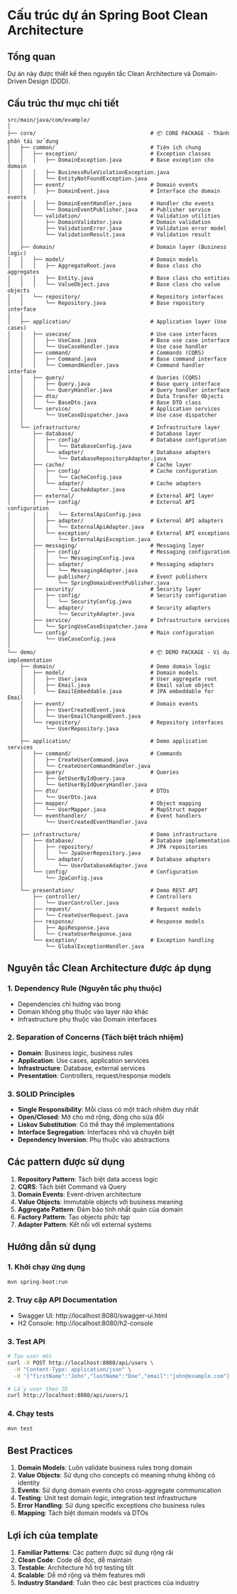 # Cấu trúc dự án Spring Boot Clean Architecture

## Tổng quan

Dự án này được thiết kế theo nguyên tắc Clean Architecture và Domain-Driven Design (DDD).

## Cấu trúc thư mục chi tiết

```
src/main/java/com/example/
│
├── core/                                    # 📦 CORE PACKAGE - Thành phần tái sử dụng
│   ├── common/                              # Tiện ích chung
│   │   ├── exception/                       # Exception classes
│   │   │   ├── DomainException.java         # Base exception cho domain
│   │   │   ├── BusinessRuleViolationException.java
│   │   │   └── EntityNotFoundException.java
│   │   ├── event/                           # Domain events
│   │   │   ├── DomainEvent.java             # Interface cho domain events
│   │   │   ├── DomainEventHandler.java      # Handler cho events
│   │   │   └── DomainEventPublisher.java    # Publisher service
│   │   └── validation/                      # Validation utilities
│   │       ├── DomainValidator.java         # Domain validation
│   │       ├── ValidationError.java         # Validation error model
│   │       └── ValidationResult.java        # Validation result
│   │
│   ├── domain/                              # Domain layer (Business logic)
│   │   ├── model/                           # Domain models
│   │   │   ├── AggregateRoot.java           # Base class cho aggregates
│   │   │   ├── Entity.java                  # Base class cho entities
│   │   │   └── ValueObject.java             # Base class cho value objects
│   │   └── repository/                      # Repository interfaces
│   │       └── Repository.java              # Base repository interface
│   │
│   ├── application/                         # Application layer (Use cases)
│   │   ├── usecase/                         # Use case interfaces
│   │   │   ├── UseCase.java                 # Base use case interface
│   │   │   └── UseCaseHandler.java          # Use case handler
│   │   ├── command/                         # Commands (CQRS)
│   │   │   ├── Command.java                 # Base command interface
│   │   │   └── CommandHandler.java          # Command handler interface
│   │   ├── query/                           # Queries (CQRS)
│   │   │   ├── Query.java                   # Base query interface
│   │   │   └── QueryHandler.java            # Query handler interface
│   │   ├── dto/                             # Data Transfer Objects
│   │   │   └── BaseDto.java                 # Base DTO class
│   │   └── service/                         # Application services
│   │       └── UseCaseDispatcher.java       # Use case dispatcher
│   │
│   └── infrastructure/                      # Infrastructure layer
│       ├── database/                        # Database layer
│       │   ├── config/                      # Database configuration
│       │   │   └── DatabaseConfig.java
│       │   └── adapter/                     # Database adapters
│       │       └── DatabaseRepositoryAdapter.java
│       ├── cache/                           # Cache layer
│       │   ├── config/                      # Cache configuration
│       │   │   └── CacheConfig.java
│       │   └── adapter/                     # Cache adapters
│       │       └── CacheAdapter.java
│       ├── external/                        # External API layer
│       │   ├── config/                      # External API configuration
│       │   │   └── ExternalApiConfig.java
│       │   ├── adapter/                     # External API adapters
│       │   │   └── ExternalApiAdapter.java
│       │   └── exception/                   # External API exceptions
│       │       └── ExternalApiException.java
│       ├── messaging/                       # Messaging layer
│       │   ├── config/                      # Messaging configuration
│       │   │   └── MessagingConfig.java
│       │   ├── adapter/                     # Messaging adapters
│       │   │   └── MessagingAdapter.java
│       │   └── publisher/                   # Event publishers
│       │       └── SpringDomainEventPublisher.java
│       ├── security/                        # Security layer
│       │   ├── config/                      # Security configuration
│       │   │   └── SecurityConfig.java
│       │   └── adapter/                     # Security adapters
│       │       └── SecurityAdapter.java
│       ├── service/                         # Infrastructure services
│       │   └── SpringUseCaseDispatcher.java
│       └── config/                          # Main configuration
│           └── UseCaseConfig.java
│
└── demo/                                    # 📦 DEMO PACKAGE - Ví dụ implementation
    ├── domain/                              # Demo domain logic
    │   ├── model/                           # Domain models
    │   │   ├── User.java                    # User aggregate root
    │   │   ├── Email.java                   # Email value object
    │   │   └── EmailEmbeddable.java         # JPA embeddable for Email
    │   ├── event/                           # Domain events
    │   │   ├── UserCreatedEvent.java
    │   │   └── UserEmailChangedEvent.java
    │   └── repository/                      # Repository interfaces
    │       └── UserRepository.java
    │
    ├── application/                         # Demo application services
    │   ├── command/                         # Commands
    │   │   ├── CreateUserCommand.java
    │   │   └── CreateUserCommandHandler.java
    │   ├── query/                           # Queries
    │   │   ├── GetUserByIdQuery.java
    │   │   └── GetUserByIdQueryHandler.java
    │   ├── dto/                             # DTOs
    │   │   └── UserDto.java
    │   ├── mapper/                          # Object mapping
    │   │   └── UserMapper.java              # MapStruct mapper
    │   └── eventhandler/                    # Event handlers
    │       └── UserCreatedEventHandler.java
    │
    ├── infrastructure/                      # Demo infrastructure
    │   ├── database/                        # Database implementation
    │   │   ├── repository/                  # JPA repositories
    │   │   │   └── JpaUserRepository.java
    │   │   └── adapter/                     # Database adapters
    │   │       └── UserDatabaseAdapter.java
    │   └── config/                          # Configuration
    │       └── JpaConfig.java
    │
    └── presentation/                        # Demo REST API
        ├── controller/                      # Controllers
        │   └── UserController.java
        ├── request/                         # Request models
        │   └── CreateUserRequest.java
        ├── response/                        # Response models
        │   ├── ApiResponse.java
        │   └── CreateUserResponse.java
        └── exception/                       # Exception handling
            └── GlobalExceptionHandler.java
```

## Nguyên tắc Clean Architecture được áp dụng

### 1. **Dependency Rule** (Nguyên tắc phụ thuộc)
- Dependencies chỉ hướng vào trong
- Domain không phụ thuộc vào layer nào khác
- Infrastructure phụ thuộc vào Domain interfaces

### 2. **Separation of Concerns** (Tách biệt trách nhiệm)
- **Domain**: Business logic, business rules
- **Application**: Use cases, application services
- **Infrastructure**: Database, external services
- **Presentation**: Controllers, request/response models

### 3. **SOLID Principles**
- **Single Responsibility**: Mỗi class có một trách nhiệm duy nhất
- **Open/Closed**: Mở cho mở rộng, đóng cho sửa đổi
- **Liskov Substitution**: Có thể thay thế implementations
- **Interface Segregation**: Interfaces nhỏ và chuyên biệt
- **Dependency Inversion**: Phụ thuộc vào abstractions

## Các pattern được sử dụng

1. **Repository Pattern**: Tách biệt data access logic
2. **CQRS**: Tách biệt Command và Query
3. **Domain Events**: Event-driven architecture
4. **Value Objects**: Immutable objects với business meaning
5. **Aggregate Pattern**: Đảm bảo tính nhất quán của domain
6. **Factory Pattern**: Tạo objects phức tạp
7. **Adapter Pattern**: Kết nối với external systems

## Hướng dẫn sử dụng

### 1. **Khởi chạy ứng dụng**
```bash
mvn spring-boot:run
```

### 2. **Truy cập API Documentation**
- Swagger UI: http://localhost:8080/swagger-ui.html
- H2 Console: http://localhost:8080/h2-console

### 3. **Test API**
```bash
# Tạo user mới
curl -X POST http://localhost:8080/api/users \
  -H "Content-Type: application/json" \
  -d '{"firstName":"John","lastName":"Doe","email":"john@example.com"}'

# Lấy user theo ID
curl http://localhost:8080/api/users/1
```

### 4. **Chạy tests**
```bash
mvn test
```

## Best Practices

1. **Domain Models**: Luôn validate business rules trong domain
2. **Value Objects**: Sử dụng cho concepts có meaning nhưng không có identity
3. **Events**: Sử dụng domain events cho cross-aggregate communication
4. **Testing**: Unit test domain logic, integration test infrastructure
5. **Error Handling**: Sử dụng specific exceptions cho business rules
6. **Mapping**: Tách biệt domain models và DTOs

## Lợi ích của template

1. **Familiar Patterns**: Các pattern được sử dụng rộng rãi
2. **Clean Code**: Code dễ đọc, dễ maintain
3. **Testable**: Architecture hỗ trợ testing tốt
4. **Scalable**: Dễ mở rộng và thêm features mới
5. **Industry Standard**: Tuân theo các best practices của industry
